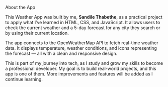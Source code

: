 About the App

This Weather App was built by me, **Sandile Thabethe**, as a practical project to apply what I’ve learned in HTML, CSS, and JavaScript. It allows users to check the current weather and a 5-day forecast for any city they search or by using their current location.

The app connects to the OpenWeatherMap API to fetch real-time weather data. It displays temperature, weather conditions, and icons representing the forecast — all with a clean and responsive design.

This is part of my journey into tech, as I study and grow my skills to become a professional developer. My goal is to build real-world projects, and this app is one of them. More improvements and features will be added as I continue learning.
